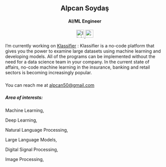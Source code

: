 <h2 align="center">Alpcan Soydaş</h2>
<h4 align="center">AI/ML Engineer</h4>


<div align="center">
  <a href="https://linkedin.com/in/alpcansoydas" target="_blank">
    <img src="https://img.shields.io/static/v1?message=LinkedIn&logo=linkedin&label=&color=0077B5&logoColor=white&labelColor=&style=for-the-badge" height="25" alt="linkedin logo"  />
 
  <a href="https://mail.google.com/mail/?view=cm&fs=1&to=alpcan50@gmail.com&su=SUBJECT&body=BODY&bcc=alpcan50@gmail.com" target="_blank">
    <img src="https://img.shields.io/static/v1?message=Gmail&logo=gmail&label=&color=D14836&logoColor=white&labelColor=&style=for-the-badge" height="25" alt="gmail logo"  />
  </a>
</div>


I’m currently working on [Klassifier](https://klassifier.com/home) : Klassifier is a no-code platform that gives you the power to examine large datasets using machine learning and developing models. All of the programs can be implemented without the need for a data science team in your company. In the current state of affairs, no-code machine learning in the insurance, banking and retail sectors is becoming increasingly popular.

###

You can reach me at alpcan50@gmail.com

###

##### Area of interests:

Machine Learning,

Deep Learning,

Natural Language Processing,

Large Language Models,

Digital Signal Processing,

Image Processing,
